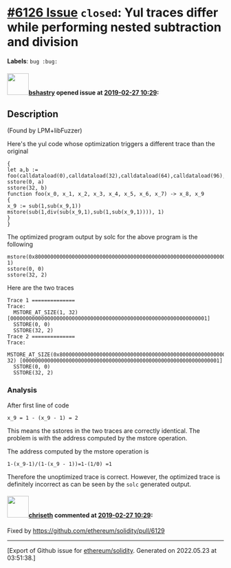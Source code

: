 # [\#6126 Issue](https://github.com/ethereum/solidity/issues/6126) `closed`: Yul traces differ while performing nested subtraction and division
**Labels**: `bug :bug:`


#### <img src="https://avatars.githubusercontent.com/u/2388185?v=4" width="50">[bshastry](https://github.com/bshastry) opened issue at [2019-02-27 10:29](https://github.com/ethereum/solidity/issues/6126):

## Description

(Found by LPM+libFuzzer)

Here's the yul code whose optimization triggers a different trace than the original

```
{
let a,b := foo(calldataload(0),calldataload(32),calldataload(64),calldataload(96),calldataload(128),calldataload(160),calldataload(192),calldataload(224))
sstore(0, a)
sstore(32, b)
function foo(x_0, x_1, x_2, x_3, x_4, x_5, x_6, x_7) -> x_8, x_9
{
x_9 := sub(1,sub(x_9,1))
mstore(sub(1,div(sub(x_9,1),sub(1,sub(x_9,1)))), 1)
}
}
```

The optimized program output by solc for the above program is the following

```
mstore(0x8000000000000000000000000000000000000000000000000000000000000002, 1)
sstore(0, 0)
sstore(32, 2)
```

Here are the two traces

```
Trace 1 ==============
Trace:
  MSTORE_AT_SIZE(1, 32) [0000000000000000000000000000000000000000000000000000000000000001]
  SSTORE(0, 0)
  SSTORE(32, 2)
Trace 2 ==============
Trace:
  MSTORE_AT_SIZE(0x8000000000000000000000000000000000000000000000000000000000000002, 32) [0000000000000000000000000000000000000000000000000000000000000001]
  SSTORE(0, 0)
  SSTORE(32, 2)
```

### Analysis

After first line of code
```
x_9 = 1 - (x_9 - 1) = 2
```

This means the sstores in the two traces are correctly identical. The problem is with the address computed by the mstore operation.

The address computed by the mstore operation is
```
1-(x_9-1)/(1-(x_9 - 1))=1-(1/0) =1
```

Therefore the unoptimized trace is correct. However, the optimized trace is definitely incorrect as can be seen by the `solc` generated output.


#### <img src="https://avatars.githubusercontent.com/u/9073706?v=4" width="50">[chriseth](https://github.com/chriseth) commented at [2019-02-27 10:29](https://github.com/ethereum/solidity/issues/6126#issuecomment-468236988):

Fixed by https://github.com/ethereum/solidity/pull/6129


-------------------------------------------------------------------------------



[Export of Github issue for [ethereum/solidity](https://github.com/ethereum/solidity). Generated on 2022.05.23 at 03:51:38.]
